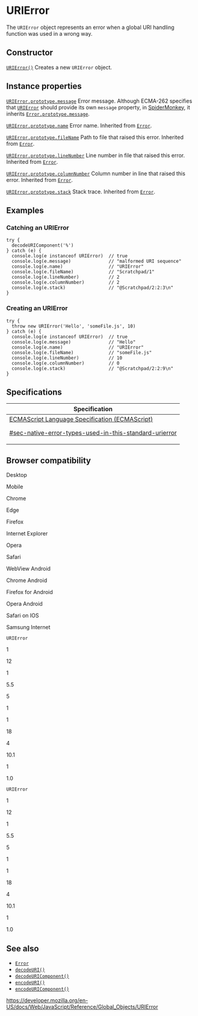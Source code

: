 # URIError

The `URIError` object represents an error when a global URI handling function was used in a wrong way.

## Constructor

[`URIError()`](urierror/urierror)
Creates a new `URIError` object.

## Instance properties

[`URIError.prototype.message`](error/message)
Error message. Although ECMA-262 specifies that [`URIError`](urierror) should provide its own `message` property, in [SpiderMonkey](https://developer.mozilla.org/en-US/docs/Mozilla/Projects/SpiderMonkey), it inherits [`Error.prototype.message`](error/message).

[`URIError.prototype.name`](error/name)
Error name. Inherited from [`Error`](error).

[`URIError.prototype.fileName`](error/filename)
Path to file that raised this error. Inherited from [`Error`](error).

[`URIError.prototype.lineNumber`](error/linenumber)
Line number in file that raised this error. Inherited from [`Error`](error).

[`URIError.prototype.columnNumber`](error/columnnumber)
Column number in line that raised this error. Inherited from [`Error`](error).

[`URIError.prototype.stack`](error/stack)
Stack trace. Inherited from [`Error`](error).

## Examples

### Catching an URIError

    try {
      decodeURIComponent('%')
    } catch (e) {
      console.log(e instanceof URIError)  // true
      console.log(e.message)              // "malformed URI sequence"
      console.log(e.name)                 // "URIError"
      console.log(e.fileName)             // "Scratchpad/1"
      console.log(e.lineNumber)           // 2
      console.log(e.columnNumber)         // 2
      console.log(e.stack)                // "@Scratchpad/2:2:3\n"
    }

### Creating an URIError

    try {
      throw new URIError('Hello', 'someFile.js', 10)
    } catch (e) {
      console.log(e instanceof URIError)  // true
      console.log(e.message)              // "Hello"
      console.log(e.name)                 // "URIError"
      console.log(e.fileName)             // "someFile.js"
      console.log(e.lineNumber)           // 10
      console.log(e.columnNumber)         // 0
      console.log(e.stack)                // "@Scratchpad/2:2:9\n"
    }

## Specifications

<table>
<thead>
<tr class="header">
<th>Specification</th>
</tr>
</thead>
<tbody>
<tr class="odd">
<td>
<a href="https://tc39.es/ecma262/#sec-native-error-types-used-in-this-standard-urierror">ECMAScript Language Specification (ECMAScript)
<br/>

<span class="small">#sec-native-error-types-used-in-this-standard-urierror</span>
</a>
</td>
</tr>
</tbody>
</table>

## Browser compatibility

Desktop

Mobile

Chrome

Edge

Firefox

Internet Explorer

Opera

Safari

WebView Android

Chrome Android

Firefox for Android

Opera Android

Safari on IOS

Samsung Internet

`URIError`

1

12

1

5.5

5

1

1

18

4

10.1

1

1.0

`URIError`

1

12

1

5.5

5

1

1

18

4

10.1

1

1.0

## See also

-   [`Error`](error)
-   [`decodeURI()`](decodeuri)
-   [`decodeURIComponent()`](decodeuricomponent)
-   [`encodeURI()`](encodeuri)
-   [`encodeURIComponent()`](encodeuricomponent)

<a href="https://developer.mozilla.org/en-US/docs/Web/JavaScript/Reference/Global_Objects/URIError" class="_attribution-link">https://developer.mozilla.org/en-US/docs/Web/JavaScript/Reference/Global_Objects/URIError</a>
